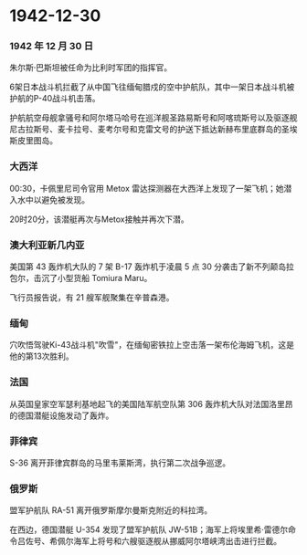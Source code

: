 # 1942-12-30

### 1942 年 12 月 30 日

朱尔斯·巴斯坦被任命为比利时军团的指挥官。

6架日本战斗机拦截了从中国飞往缅甸腊戍的空中护航队，其中一架日本战斗机被护航的P-40战斗机击落。

护航航空母舰拿骚号和阿尔塔马哈号在巡洋舰圣路易斯号和阿喀琉斯号以及驱逐舰尼古拉斯号、麦卡拉号、麦考尔号和克雷文号的护送下抵达新赫布里底群岛的圣埃斯皮里图岛。

### 大西洋

00:30，卡佩里尼司令官用 Metox
雷达探测器在大西洋上发现了一架飞机；她潜入水中以避免被发现。

20时20分，该潜艇再次与Metox接触并再次下潜。

### 澳大利亚新几内亚

美国第 43 轰炸机大队的 7 架 B-17 轰炸机于凌晨 5 点 30
分袭击了新不列颠岛拉包尔，击沉了小型货船 Tomiura Maru。

飞行员报告说，有 21 艘军舰聚集在辛普森港。

### 缅甸

穴吹悟驾驶Ki-43战斗机"吹雪"，在缅甸密铁拉上空击落一架布伦海姆飞机，这是他的第13次胜利。

### 法国

从英国皇家空军瑟利基地起飞的美国陆军航空队第 306
轰炸机大队对法国洛里昂的德国潜艇设施发动了轰炸。

### 菲律宾

S-36 离开菲律宾群岛的马里韦莱斯湾，执行第二次战争巡逻。

### 俄罗斯

盟军护航队 RA-51 离开俄罗斯摩尔曼斯克附近的科拉湾。

在西边，德国潜艇 U-354 发现了盟军护航队
JW-51B；海军上将埃里希·雷德尔命令吕佐号、希佩尔海军上将号和六艘驱逐舰从挪威阿尔塔峡湾出击进行拦截。